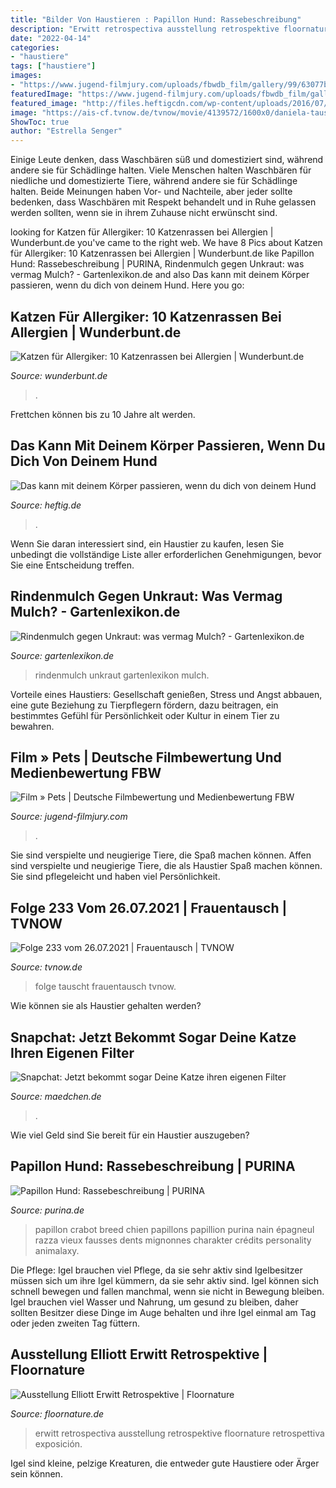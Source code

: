 ```yaml
---
title: "Bilder Von Haustieren : Papillon Hund: Rassebeschreibung"
description: "Erwitt retrospectiva ausstellung retrospektive floornature retrospettiva exposición"
date: "2022-04-14"
categories:
- "haustiere"
tags: ["haustiere"]
images:
- "https://www.jugend-filmjury.com/uploads/fbwdb_film/gallery/99/63077b9e9f7fc6b53d66100cef4e834f3aa76407.jpg"
featuredImage: "https://www.jugend-filmjury.com/uploads/fbwdb_film/gallery/99/63077b9e9f7fc6b53d66100cef4e834f3aa76407.jpg"
featured_image: "http://files.heftigcdn.com/wp-content/uploads/2016/07/3965fd4ccda6ed748bcf9b6ac01f844e-800x535.jpg"
image: "https://ais-cf.tvnow.de/tvnow/movie/4139572/1600x0/daniela-tauscht-mit-melanie.jpg"
ShowToc: true
author: "Estrella Senger"
---
```



Einige Leute denken, dass Waschbären süß und domestiziert sind, während andere sie für Schädlinge halten.
Viele Menschen halten Waschbären für niedliche und domestizierte Tiere, während andere sie für Schädlinge halten. Beide Meinungen haben Vor- und Nachteile, aber jeder sollte bedenken, dass Waschbären mit Respekt behandelt und in Ruhe gelassen werden sollten, wenn sie in ihrem Zuhause nicht erwünscht sind.

	

		
looking for Katzen für Allergiker: 10 Katzenrassen bei Allergien | Wunderbunt.de you've came to the right web. We have 8 Pics about Katzen für Allergiker: 10 Katzenrassen bei Allergien | Wunderbunt.de like Papillon Hund: Rassebeschreibung | PURINA, Rindenmulch gegen Unkraut: was vermag Mulch? - Gartenlexikon.de and also Das kann mit deinem Körper passieren, wenn du dich von deinem Hund. Here you go:
		
    
## Katzen Für Allergiker: 10 Katzenrassen Bei Allergien | Wunderbunt.de

<img loading=lazy src="https://wunderbunt.de/wp-content/uploads/2021/06/katzen-fuer-allergiker-devonrex-katze-fp-900x600.jpg" onerror="this.onerror=null;this.src='https://tse3.mm.bing.net/th?id=OIP.9Nj0zxMXLZ09xmlOQyK5VgHaE8&amp;pid=15.1';" alt="Katzen für Allergiker: 10 Katzenrassen bei Allergien | Wunderbunt.de">

_Source: wunderbunt.de_

>. 

	

Frettchen können bis zu 10 Jahre alt werden.

    
## Das Kann Mit Deinem Körper Passieren, Wenn Du Dich Von Deinem Hund

<img loading=lazy src="http://files.heftigcdn.com/wp-content/uploads/2016/07/3965fd4ccda6ed748bcf9b6ac01f844e-800x535.jpg" onerror="this.onerror=null;this.src='https://tse4.mm.bing.net/th?id=OIP.fj-BmIkuJccpsUcoxw98iQHaE8&amp;pid=15.1';" alt="Das kann mit deinem Körper passieren, wenn du dich von deinem Hund">

_Source: heftig.de_

>. 

	

Wenn Sie daran interessiert sind, ein Haustier zu kaufen, lesen Sie unbedingt die vollständige Liste aller erforderlichen Genehmigungen, bevor Sie eine Entscheidung treffen.

    
## Rindenmulch Gegen Unkraut: Was Vermag Mulch? - Gartenlexikon.de

<img loading=lazy src="https://www.gartenlexikon.de/wp-content/uploads/2020/10/kiefernrinde-3150-768x512.jpg" onerror="this.onerror=null;this.src='https://tse3.mm.bing.net/th?id=OIP.FG4tp22XgpQpEV3lIZC9dgHaE8&amp;pid=15.1';" alt="Rindenmulch gegen Unkraut: was vermag Mulch? - Gartenlexikon.de">

_Source: gartenlexikon.de_

>rindenmulch unkraut gartenlexikon mulch. 

	

Vorteile eines Haustiers: Gesellschaft genießen, Stress und Angst abbauen, eine gute Beziehung zu Tierpflegern fördern, dazu beitragen, ein bestimmtes Gefühl für Persönlichkeit oder Kultur in einem Tier zu bewahren.

    
## Film » Pets | Deutsche Filmbewertung Und Medienbewertung FBW

<img loading=lazy src="https://www.jugend-filmjury.com/uploads/fbwdb_film/gallery/99/63077b9e9f7fc6b53d66100cef4e834f3aa76407.jpg" onerror="this.onerror=null;this.src='https://tse1.mm.bing.net/th?id=OIP.FfdysX7CAm_TqXCVV2nlrgHaD_&amp;pid=15.1';" alt="Film » Pets | Deutsche Filmbewertung und Medienbewertung FBW">

_Source: jugend-filmjury.com_

>. 

	

Sie sind verspielte und neugierige Tiere, die Spaß machen können.
Affen sind verspielte und neugierige Tiere, die als Haustier Spaß machen können. Sie sind pflegeleicht und haben viel Persönlichkeit.

    
## Folge 233 Vom 26.07.2021 | Frauentausch | TVNOW

<img loading=lazy src="https://ais-cf.tvnow.de/tvnow/movie/4139572/1600x0/daniela-tauscht-mit-melanie.jpg" onerror="this.onerror=null;this.src='https://tse3.mm.bing.net/th?id=OIP.j8CpsMVl4fjYQ5BbdGIAjQHaEK&amp;pid=15.1';" alt="Folge 233 vom 26.07.2021 | Frauentausch | TVNOW">

_Source: tvnow.de_

>folge tauscht frauentausch tvnow. 

	

Wie können sie als Haustier gehalten werden?

    
## Snapchat: Jetzt Bekommt Sogar Deine Katze Ihren Eigenen Filter

<img loading=lazy src="https://www.maedchen.de/sites/default/files/styles/facebook/public/images/2018/10/17/catfilterquer.jpg" onerror="this.onerror=null;this.src='https://tse1.mm.bing.net/th?id=OIP.EnkmY1bmH_kBEs1T6GoYUQHaEK&amp;pid=15.1';" alt="Snapchat: Jetzt bekommt sogar Deine Katze ihren eigenen Filter">

_Source: maedchen.de_

>. 

	

Wie viel Geld sind Sie bereit für ein Haustier auszugeben?

    
## Papillon Hund: Rassebeschreibung | PURINA

<img loading=lazy src="https://www.purina.de/sites/default/files/2021-01/Papillon1.jpg" onerror="this.onerror=null;this.src='https://tse2.mm.bing.net/th?id=OIP.uHLwpnZ1xt4BY7iiRmN0lAHaEM&amp;pid=15.1';" alt="Papillon Hund: Rassebeschreibung | PURINA">

_Source: purina.de_

>papillon crabot breed chien papillons papillion purina nain épagneul razza vieux fausses dents mignonnes charakter crédits personality animalaxy. 

	

Die Pflege: Igel brauchen viel Pflege, da sie sehr aktiv sind
Igelbesitzer müssen sich um ihre Igel kümmern, da sie sehr aktiv sind. Igel können sich schnell bewegen und fallen manchmal, wenn sie nicht in Bewegung bleiben. Igel brauchen viel Wasser und Nahrung, um gesund zu bleiben, daher sollten Besitzer diese Dinge im Auge behalten und ihre Igel einmal am Tag oder jeden zweiten Tag füttern.

    
## Ausstellung Elliott Erwitt Retrospektive | Floornature

<img loading=lazy src="https://www.floornature.de/media/photos/1/8629/01_mostra-elliott-erwitt_full.jpg" onerror="this.onerror=null;this.src='https://tse3.mm.bing.net/th?id=OIP.9iB8CGAaHC_BFRNoZc9HYgHaDu&amp;pid=15.1';" alt="Ausstellung Elliott Erwitt Retrospektive | Floornature">

_Source: floornature.de_

>erwitt retrospectiva ausstellung retrospektive floornature retrospettiva exposición. 

	

Igel sind kleine, pelzige Kreaturen, die entweder gute Haustiere oder Ärger sein können.

